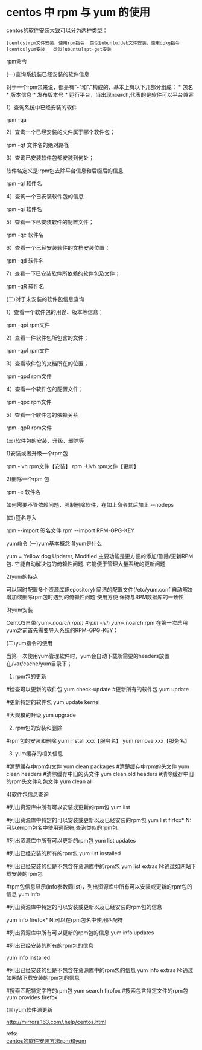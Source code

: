 # centos 中 rpm 与 yum 的使用

centos的软件安装大致可以分为两种类型：

    [centos]rpm文件安装，使用rpm指令  类似[ubuntu]deb文件安装，使用dpkg指令
    [centos]yum安装   类似[ubuntu]apt-get安装

rpm命令

(一)查询系统装已经安装的软件信息

对于一个rpm包来说，都是有"-"和"."构成的，基本上有以下几部分组成： * 包名 * 版本信息 * 发布版本号 * 运行平台，当出现noarch,代表的是软件可以平台兼容

1）查询系统中已经安装的软件

rpm -qa 

 2）查询一个已经安装的文件属于哪个软件包；

rpm -qf 文件名的绝对路径

3）查询已安装软件包都安装到何处；

软件名定义是:rpm包去除平台信息和后缀后的信息

rpm -ql 软件名

4）查询一个已安装软件包的信息

rpm  -qi 软件名

5）查看一下已安装软件的配置文件；

rpm -qc 软件名

6）查看一个已经安装软件的文档安装位置：

rpm -qd 软件名

7）查看一下已安装软件所依赖的软件包及文件；

rpm -qR 软件名

 

(二)对于未安装的软件包信息查询

1）查看一个软件包的用途、版本等信息；

rpm -qpi rpm文件

2）查看一件软件包所包含的文件；

rpm -qpl rpm文件

3）查看软件包的文档所在的位置；

rpm -qpd rpm文件

4）查看一个软件包的配置文件；

rpm -qpc rpm文件

5）查看一个软件包的依赖关系

rpm -qpR rpm文件

 

(三)软件包的安装、升级、删除等

1)安装或者升级一个rpm包

rpm -ivh rpm文件【安装】 rpm -Uvh rpm文件【更新】

2)删除一个rpm 包

rpm -e 软件名

 如何需要不管依赖问题，强制删除软件，在如上命令其后加上 --nodeps

 

(四)签名导入

rpm --import 签名文件  rpm --import RPM-GPG-KEY

 yum命令
(一)yum基本概念
1)yum是什么

yum = Yellow dog Updater, Modified  主要功能是更方便的添加/删除/更新RPM包.  它能自动解决包的倚赖性问题.  它能便于管理大量系统的更新问题

2)yum的特点

可以同时配置多个资源库(Repository)  简洁的配置文件(/etc/yum.conf  自动解决增加或删除rpm包时遇到的倚赖性问题  使用方便  保持与RPM数据库的一致性

3)yum安装

CentOS自带(yum-*.noarch.rpm) #rpm -ivh yum-*.noarch.rpm 在第一次启用yum之前首先需要导入系统的RPM-GPG-KEY：

 

(二)yum指令的使用

当第一次使用yum管理软件时，yum会自动下载所需要的headers放置在/var/cache/yum目录下；

1) rpm包的更新

#检查可以更新的软件包 
yum check-update 
#更新所有的软件包 
yum update 

#更新特定的软件包 
yum update kernel 

#大规模的升级 
yum upgrade


2) rpm包的安装和删除

#rpm包的安装和删除 
yum install xxx【服务名】 
yum remove xxx【服务名】

3) yum缓存的相关信息

#清楚缓存中rpm包文件 
yum clean packages 
#清楚缓存中rpm的头文件 
yum clean  headers 
#清除缓存中旧的头文件 
yum clean old headers 
#清除缓存中旧的rpm头文件和包文件 
yum clean all


4)软件包信息查询

#列出资源库中所有可以安装或更新的rpm包 
yum list 

#列出资源库中特定的可以安装或更新以及已经安装的rpm包 
yum list firfox* 
N:可以在rpm包名中使用通配符,查询类似的rpm包

#列出资源库中所有可以更新的rpm包 
yum list updates 

#列出已经安装的所有的rpm包 
yum list installed 

#列出已经安装的但是不包含在资源库中的rpm包 
yum list extras 
N:通过如网站下载安装的rpm包  

#rpm包信息显示(info参数同list)，列出资源库中所有可以安装或更新的rpm包的信息 
yum info 

#列出资源库中特定的可以安装或更新以及已经安装的rpm包的信息 

yum info firefox* 
N:可以在rpm包名中使用匹配符 

#列出资源库中所有可以更新的rpm包的信息
yum info updates 

#列出已经安装的所有的rpm包的信息

 yum info installed 

#列出已经安装的但是不包含在资源库中的rpm包的信息 
yum info extras 
N:通过如网站下载安装的rpm包的信息

#搜索匹配特定字符的rpm包
yum search firofox
#搜索包含特定文件的rpm包
yum provides firefox


 

(三)yum软件源更新

http://mirrors.163.com/.help/centos.html


refs:  
[centos的软件安装方法rpm和yum  ](http://blog.163.com/yang_jianli/blog/static/1619900062012912115552188/)  